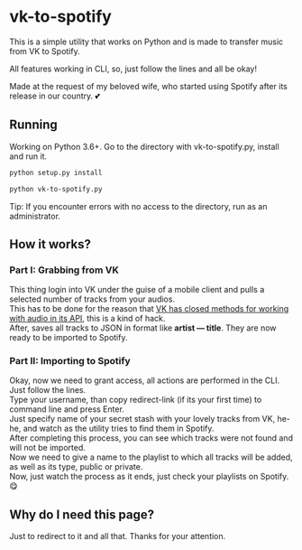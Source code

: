 # vk-to-spotify
This is a simple utility that works on Python and is made to transfer music from VK to Spotify.

All features working in CLI, so, just follow the lines and all be okay!

Made at the request of my beloved wife, who started using Spotify after its release in our country. 💕

## Running
Working on Python 3.6+. Go to the directory with vk-to-spotify.py, install and run it.
```bash
python setup.py install

python vk-to-spotify.py
```

Tip: If you encounter errors with no access to the directory, run as an administrator.

## How it works?
### Part I: Grabbing from VK
This thing login into VK under the guise of a mobile client and pulls a selected number of tracks from your audios.<br>
This has to be done for the reason that [VK has closed methods for working with audio in its API](https://vk.com/dev/audio_api), this is a kind of hack.<br>
After, saves all tracks to JSON in format like **artist — title**. They are now ready to be imported to Spotify.<br>
### Part II: Importing to Spotify
Okay, now we need to grant access, all actions are performed in the CLI. Just follow the lines.<br>
Type your username, than copy redirect-link (if its your first time) to command line and press Enter.<br>
Just specify name of your secret stash with your lovely tracks from VK, he-he, and watch as the utility tries to find them in Spotify.<br>
After completing this process, you can see which tracks were not found and will not be imported.<br>
Now we need to give a name to the playlist to which all tracks will be added, as well as its type, public or private.<br>
Now, just watch the process as it ends, just check your playlists on Spotify. 😋

## Why do I need this page?
Just to redirect to it and all that. Thanks for your attention.
